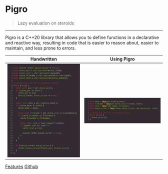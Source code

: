 # Pigro
> Lazy evaluation on steroids

---
Pigro is a C++20 library that allows you to define functions in a declarative and reactive way, resulting in code that is easier to reason about, easier to maintain, and less prone to errors.

Handwritten                     |           Using Pigro
:------------------------------:|:-------------------------------:
![](comparison-handwritten.png) | ![](comparison-using-pigro.png)

[Features](#features)
[Github](https://github.com/erikvalkering/pigro)
